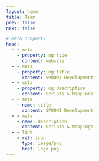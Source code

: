 ```yaml
---
layout: home
title: Team
prev: false
next: false

# Meta property
head:
  - - meta
    - property: og:type
      content: website
  - - meta
    - property: og:title
      content: SPOONI Development
  - - meta
    - property: og:description
      content: Scripts & Mappings
  - - meta
    - name: title
      content: SPOONI Development
  - - meta
    - name: description
      content: Scripts & Mappings
  - - link
    - rel: icon
      type: image/png
      href: logo.png
---
```


<script setup>
import {
  VPTeamPage,
  VPTeamPageTitle,
  VPTeamMembers,
  VPTeamPageSection
} from 'vitepress/theme'

const artist = [
        {
        avatar: 'https://avatars.githubusercontent.com/u/127257627?v=4',
        name: 'Elitefighter',
        title: 'Lead 3D Artist',
        links: [
            { icon: 'github', link: 'https://github.com/Masterspooni' },
            { icon: 'discord', link: 'https://discordapp.com/users/989576880938176583/' },
        ]
    },
    {
        avatar: 'user.png',
        name: 'Arthur Mottergan',
        title: '3D Artist',
        links: [
            { icon: 'github', link: 'https://github.com/Simastrix' },
            { icon: 'discord', link: 'https://discordapp.com/users/540860975218163724/' },
        ]
    },
]

const developer = [
    {
        avatar: 'https://avatars.githubusercontent.com/u/111930499?v=4',
        name: 'Emotion',
        title: 'Developer',
        links: [
            { icon: 'github', link: 'https://github.com/Emotion06' },
            { icon: 'discord', link: 'https://discordapp.com/users/549911000976195590/' },
        ]
    },
    {
        avatar: 'user.png',
        name: 'DrShwaggins',
        title: 'Developer',
        links: [
            { icon: 'discord', link: 'https://discordapp.com/users/352854698660724738/' },
        ]
    },
    {
        avatar: 'user.png',
        name: 'LeFruJohn',
        title: 'Developer',
        links: [
            { icon: 'discord', link: 'https://discordapp.com/users/893217081900802101/' },
        ]
    },
    {
        avatar: 'user.png',
        name: 'iamgroot',
        title: 'Developer',
        links: [
            { icon: 'github', link: 'https://github.com/TheLastSamurai123' },
            { icon: 'discord', link: 'https://discordapp.com/users/159488771711172608/' },
        ]
    },
    {
        avatar: 'https://avatars.githubusercontent.com/u/85403339?v=4',
        name: 'i3ucky',
        title: 'Developer',
        links: [
            { icon: 'github', link: 'https://github.com/i3ucky' },
            { icon: 'discord', link: 'https://discordapp.com/users/484326762889740308/' },
        ]
    },
]

const mapper = [
    {
        avatar: 'user.png',
        name: 'FINN',
        title: 'Lead Mapper',
        links: [
            { icon: 'discord', link: 'https://discordapp.com/users/1009153559029366838/' },
        ]
    },
    {
        avatar: 'user.png',
        name: 'Alina',
        title: 'Mapper',
        links: [
            { icon: 'discord', link: 'https://discordapp.com/users/893217081900802101/' },
        ]
    },
    {
        avatar: 'user.png',
        name: 'Crossvok',
        title: 'Mapper',
        links: [
            { icon: 'discord', link: 'https://discordapp.com/users/1198620250774716563/' },
        ]
    },
    {
        avatar: 'user.png',
        name: 'J.A.R.V.I.S.',
        title: 'Mapper',
        links: [
            { icon: 'discord', link: 'https://discordapp.com/users/1198620462675132446/' },
        ]
    },
]

const designer = [
    {
        avatar: 'user.png',
        name: 'Leander',
        title: 'Designer',
        links: [
            { icon: 'discord', link: 'https://discordapp.com/users/364021054198251531/' },
        ]
    },
]

</script>

<VPTeamPage>
  <VPTeamPageTitle>
    <template #title>Our Team</template>
    <template #lead></template>
  </VPTeamPageTitle>

  <VPTeamPageSection>
    <template #title>3D Artists</template>
    <template #lead></template>
    <template #members>
     <VPTeamMembers size="medium" :members="artist" />
    </template>
  </VPTeamPageSection>

  <VPTeamPageSection>
    <template #title>Developers</template>
    <template #lead></template>
    <template #members>
     <VPTeamMembers size="medium" :members="developer" />
    </template>
  </VPTeamPageSection>

  <VPTeamPageSection>
    <template #title>Mappers</template>
    <template #lead></template>
    <template #members>
     <VPTeamMembers size="medium" :members="mapper" />
    </template>
  </VPTeamPageSection>

  <VPTeamPageSection>
    <template #title>Designer</template>
    <template #lead></template>
    <template #members>
     <VPTeamMembers size="medium" :members="designer" />
    </template>
  </VPTeamPageSection>
</VPTeamPage>